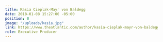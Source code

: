 ```yaml
---
title: Kasia Cieplak-Mayr von Baldegg
date: 2018-01-08 15:27:00 -05:00
position: 0
image: "/uploads/kasia.jpg"
link: https://www.theatlantic.com/author/kasia-cieplak-mayr-von-baldegg/
role: Executive Producer
---
```



